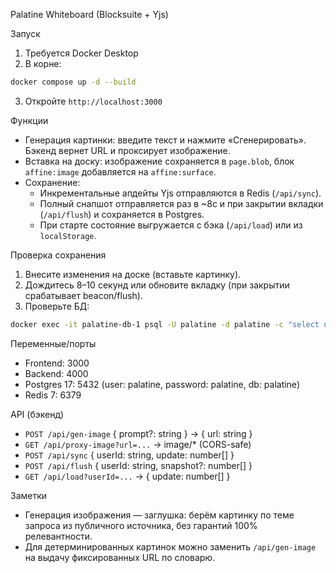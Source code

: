 Palatine Whiteboard (Blocksuite + Yjs)

Запуск

1) Требуется Docker Desktop
2) В корне:
```bash
docker compose up -d --build
```
3) Откройте `http://localhost:3000`

Функции

- Генерация картинки: введите текст и нажмите «Сгенерировать». Бэкенд вернет URL и проксирует изображение.
- Вставка на доску: изображение сохраняется в `page.blob`, блок `affine:image` добавляется на `affine:surface`.
- Сохранение:
  - Инкрементальные апдейты Yjs отправляются в Redis (`/api/sync`).
  - Полный снапшот отправляется раз в ~8с и при закрытии вкладки (`/api/flush`) и сохраняется в Postgres.
  - При старте состояние выгружается с бэка (`/api/load`) или из `localStorage`.

Проверка сохранения

1) Внесите изменения на доске (вставьте картинку).
2) Дождитесь 8–10 секунд или обновите вкладку (при закрытии срабатывает beacon/flush).
3) Проверьте БД:
```bash
docker exec -it palatine-db-1 psql -U palatine -d palatine -c "select user_id, octet_length(ydoc) as size, updated_at from documents order by updated_at desc limit 5;"
```

Переменные/порты

- Frontend: 3000
- Backend: 4000
- Postgres 17: 5432 (user: palatine, password: palatine, db: palatine)
- Redis 7: 6379

API (бэкенд)

- `POST /api/gen-image` { prompt?: string } → { url: string }
- `GET /api/proxy-image?url=...` → image/* (CORS-safe)
- `POST /api/sync` { userId: string, update: number[] }
- `POST /api/flush` { userId: string, snapshot?: number[] }
- `GET /api/load?userId=...` → { update: number[] }

Заметки

- Генерация изображения — заглушка: берём картинку по теме запроса из публичного источника, без гарантий 100% релевантности.
- Для детерминированных картинок можно заменить `/api/gen-image` на выдачу фиксированных URL по словарю.

